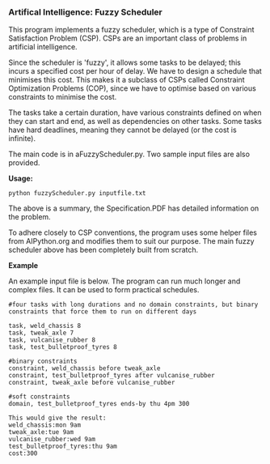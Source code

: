 ### Artifical Intelligence: Fuzzy Scheduler

This program implements a fuzzy scheduler, which is a type of Constraint Satisfaction Problem (CSP). CSPs are an important class of problems in artificial intelligence. 

Since the scheduler is 'fuzzy', it allows some tasks to be delayed; this incurs a specified cost per hour of delay. We have to design a schedule that minimises this cost. This makes it a subclass of CSPs called Constraint Optimization Problems (COP), since we have to optimise based on various constraints to minimise the cost.

The tasks take a certain duration, have various constraints defined on when they can start and end, as well as dependencies on other tasks. Some tasks have hard deadlines, meaning they cannot be delayed (or the cost is infinite).

The main code is in aFuzzyScheduler.py. Two sample input files are also provided. 

**Usage:**

`python fuzzyScheduler.py inputfile.txt`

The above is a summary, the Specification.PDF has detailed information on the problem.

To adhere closely to CSP conventions, the program uses some helper files from AIPython.org and modifies them to suit our purpose. The main fuzzy scheduler above has been completely built from scratch.

**Example**

An example input file is below. The program can run much longer and complex files. It can be used to form practical schedules.

```
#four tasks with long durations and no domain constraints, but binary constraints that force them to run on different days

task, weld_chassis 8
task, tweak_axle 7
task, vulcanise_rubber 8
task, test_bulletproof_tyres 8

#binary constraints
constraint, weld_chassis before tweak_axle
constraint, test_bulletproof_tyres after vulcanise_rubber
constraint, tweak_axle before vulcanise_rubber

#soft constraints
domain, test_bulletproof_tyres ends-by thu 4pm 300
```
```
This would give the result:
weld_chassis:mon 9am
tweak_axle:tue 9am
vulcanise_rubber:wed 9am
test_bulletproof_tyres:thu 9am
cost:300
```
